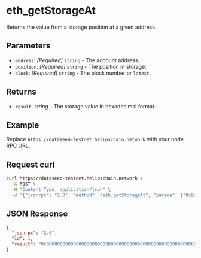 # eth_getStorageAt

Returns the value from a storage position at a given address.

## Parameters

- `address`: *[Required]* `string` - The account address.
- `position`: *[Required]* `string` - The position in storage.
- `block`: *[Required]* `string` - The block number or `latest`.

## Returns

- `result`: *string* - The storage value in hexadecimal format.

## Example

Replace `https://dataseed-testnet.helioschain.network` with your node RPC URL.

## Request curl
```sh
curl https://dataseed-testnet.helioschain.network \
  -X POST \
  -H "Content-Type: application/json" \
  -d '{"jsonrpc": "2.0", "method": "eth_getStorageAt", "params": ["0x9cE564c7d09f88E7d8233Cdd3A4d7AC42aBFf3aC", "0x0", "latest"], "id": 1}'
```

## JSON Response
```json
{
  "jsonrpc": "2.0",
  "id": 1,
  "result": "0x000000000000000000000000000000000000000000000000000000000000000f"
}
```